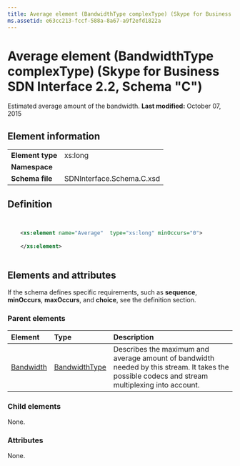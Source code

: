 ```yaml
---
title: Average element (BandwidthType complexType) (Skype for Business SDN Interface 2.2, Schema "C")
ms.assetid: e63cc213-fccf-588a-8a67-a9f2efd1822a
---
```



# Average element (BandwidthType complexType) (Skype for Business SDN Interface 2.2, Schema "C")
Estimated average amount of the bandwidth. 
 **Last modified:** October 07, 2015
  
    
    


## Element information


|||
|:-----|:-----|
|**Element type**|xs:long |
|**Namespace**||
|**Schema file**|SDNInterface.Schema.C.xsd |
   

## Definition


```XML


    <xs:element name="Average"  type="xs:long" minOccurs="0">
    
    </xs:element>
  
```


## Elements and attributes

If the schema defines specific requirements, such as **sequence**, **minOccurs**, **maxOccurs**, and **choice**, see the definition section. 
  
    
    

### Parent elements



|**Element**|**Type**|**Description**|
|:-----|:-----|:-----|
| [Bandwidth](bandwidth-element-startpropertiestype-complextype-1.md)| [BandwidthType](bandwidthtype-complextype.md)|Describes the maximum and average amount of bandwidth needed by this stream. It takes the possible codecs and stream multiplexing into account. |
   

### Child elements

None. 
  
    
    

### Attributes

None. 
  
    
    

